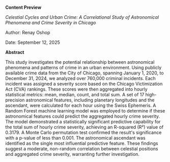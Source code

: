 **Content Preview**

_Celestial Cycles and Urban Crime: A Correlational Study of Astronomical Phenomena and Crime Severity in Chicago_

Author: Renay Oshop

Date: September 12, 2025

**Abstract**

This study investigates the potential relationship between astronomical phenomena and patterns of crime in an urban environment. Using publicly available crime data from the City of Chicago, spanning January 1, 2020, to December 31, 2024, we analyzed over 760,000 criminal incidents. Each incident was assigned a severity score based on the Chicago Victimization Act (CVA) rankings. These scores were then aggregated into hourly statistical metrics: mean, median, count, and total sum. A set of 17 high-precision astronomical features, including planetary longitudes and the ascendant, were calculated for each hour using the Swiss Ephemeris. A Random Forest machine learning model was employed to determine if these astronomical features could predict the aggregated hourly crime severity. The model demonstrated a statistically significant predictive capability for the total sum of hourly crime severity, achieving an R-squared (R²) value of 0.3179. A Monte Carlo permutation test confirmed the result's significance with a p-value of less than 0.001. The astronomical ascendant was identified as the single most influential predictive feature. These findings suggest a moderate, non-random correlation between celestial positions and aggregated crime severity, warranting further investigation.
